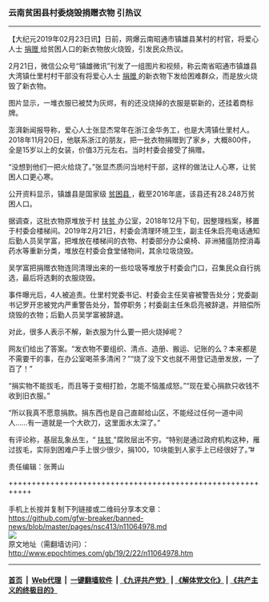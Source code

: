 ### 云南贫困县村委烧毁捐赠衣物 引热议
------------------------

<p>
 【大纪元2019年02月23日讯】日前，网爆云南昭通市镇雄县某村的村官，将爱心人士
 <a href="http://www.epochtimes.com/gb/tag/%E6%8D%90%E8%B5%A0.html">
  捐赠
 </a>
 给贫困人口的新衣物放火烧毁，引发民众热议。
</p>
<p>
 2月21日，微信公众号“镇雄微讯”刊发了一组图片和视频，称云南省昭通市镇雄县大湾镇仕里村村干部没有将爱心人士
 <a href="http://www.epochtimes.com/gb/tag/%E6%8D%90%E8%B5%A0.html">
  捐赠
 </a>
 的新衣物下发给困难群众，而是放火烧毁了新衣物。
</p>
<p>
 图片显示，一堆衣服已被焚为灰烬，有的还没烧掉的衣服是崭新的，还挂着商标牌。
</p>
<p>
 澎湃新闻报导称，爱心人士张显杰常年在浙江金华务工，也是大湾镇仕里村人。2018年11月20日，他联系浙江的朋友，把一批衣物捐赠到了家乡，大概800件，全是15岁以上的女装，价值3万元左右。当时村委会接受了捐赠。
</p>
<p>
 “没想到他们一把火给烧了。”张显杰质问当地村干部，这样的做法让人心寒，让贫困人口更心寒。
</p>
<p>
 公开资料显示，镇雄县是国家级
 <a href="http://www.epochtimes.com/gb/tag/%E8%B4%AB%E5%9B%B0%E5%8E%BF.html">
  贫困县
 </a>
 ，截至2016年底，该县还有28.248万贫困人口。
</p>
<p>
 据调查，这批衣物原堆放于村
 <a href="http://www.epochtimes.com/gb/tag/%E6%89%B6%E8%B4%AB.html">
  扶贫
 </a>
 办公室，2018年12月下旬，因整理档案，移置于村委会楼梯间。2019年2月21日，村委会清理环境卫生，副主任朱启亮电话通知后勤人员吴学富，把堆放在楼梯间的衣物、村委部分办公桌椅、非洲猪瘟防控消毒药水等重新分类，堆放在村委会食堂储物间，其余垃圾烧毁。
</p>
<p>
 吴学富把捐赠衣物连同清理出来的一些垃圾等堆放于村委会门口，召集民众自行挑选，最后将选剩的衣服烧毁。
</p>
<p>
 事件曝光后，4人被追责。仕里村党委书记、村委会主任吴睿被警告处分；党委副书记罗开忠被党内严重警告处分，暂停职务；村委副主任朱启亮被辞退，并赔偿所烧毁的衣物；后勤人员吴学富被辞退。
</p>
<p>
 对此，很多人表示不解，新衣服为什么要一把火烧掉呢？
</p>
<p>
 网友们给出了答案。“发衣物不要组织、清点、造册、搬运、记账的么？本来都是不需要干的事，在办公室喝茶多清闲？”“烧了没下文也就不用登记造册发放，一了百了！”
</p>
<p>
 “捐实物不能拔毛，而且等于变相打脸，怎能不恼羞成怒。”“现在爱心捐款只收钱不收到旧衣服。”
</p>
<p>
 “所以我真不愿意捐款。捐东西也是自己直邮给山区，不能经过任何一道中间人……有一道就是一个大砍刀，这里面水太深了。”
</p>
<p>
 有评论称，基层乱象丛生，“
 <a href="http://www.epochtimes.com/gb/tag/%E6%89%B6%E8%B4%AB.html">
  扶贫
 </a>
 ”腐败层出不穷。“特别是通过政府机构这种，雁过拔毛，实际到困难户手上很少很少，捐100，10块能到人家手上已经很好了。”#
</p>
<p>
 责任编辑：张菁山
</p>

+++++++++++++++++++++++++++++++++++++++++++++++++++++++++++<br/><br/>
手机上长按并复制下列链接或二维码分享本文章：<br/>
https://github.com/gfw-breaker/banned-news/blob/master/pages/nsc413/n11064978.md <br/>
<a href='https://github.com/gfw-breaker/banned-news/blob/master/pages/nsc413/n11064978.md'><img src='https://github.com/gfw-breaker/banned-news/blob/master/pages/nsc413/n11064978.md.png'/></a> <br/>
原文地址（需翻墙访问）：http://www.epochtimes.com/gb/19/2/22/n11064978.htm


------------------------
#### [首页](https://github.com/gfw-breaker/banned-news/blob/master/README.md) &nbsp;|&nbsp; [Web代理](https://github.com/labour-camp/helloworld) &nbsp;|&nbsp; [一键翻墙软件](https://github.com/gfw-breaker/nogfw/blob/master/README.md) &nbsp;| [《九评共产党》](https://github.com/gfw-breaker/9ping.md/blob/master/README.md#九评之一评共产党是什么) | [《解体党文化》](https://github.com/gfw-breaker/jtdwh.md/blob/master/README.md) | [《共产主义的终极目的》](https://github.com/gfw-breaker/gczydzjmd.md/blob/master/README.md)

